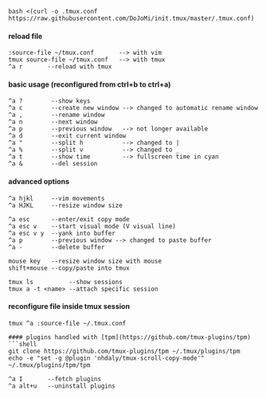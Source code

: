 ```shell
bash <(curl -o .tmux.conf https://raw.githubusercontent.com/DoJoMi/init.tmux/master/.tmux.conf)
```
#### reload file
```shell
:source-file ~/tmux.conf       --> with vim
tmux source-file ~/tmux.conf   --> with tmux
^a r       --reload with tmux
```
#### basic usage (reconfigured from ctrl+b to ctrl+a)
```shell
^a ?        --show keys
^a c        --create new window --> changed to automatic rename window
^a ,        --rename window
^a n        --next window
^a p        --previous window   --> not longer available
^a d        --exit current window
^a "        --split h           --> changed to |
^a %        --split v           --> changed to _
^a t        --show time         --> fullscreen time in cyan
^a &        --del session
 ```       
#### advanced options
```shell
^a hjkl     --vim movements
^a HJKL     --resize window size

^a esc      --enter/exit copy mode
^a esc v    --start visual mode (V visual line)
^a esc v y  --yank into buffer
^a p        --previous window --> changed to paste buffer
^a -        --delete buffer 
    
mouse key   --resize window size with mouse
shift+mouse --copy/paste into tmux 

tmux ls          --show sessions
tmux a -t <name> --attach specific session
```
#### reconfigure file inside tmux session
```shell
tmux ^a :source-file ~/.tmux.conf

#### plugins handled with [tpm](https://github.com/tmux-plugins/tpm)
```shell
git clone https://github.com/tmux-plugins/tpm ~/.tmux/plugins/tpm
echo -e "set -g @plugin 'nhdaly/tmux-scroll-copy-mode'"
~/.tmux/plugins/tpm/tpm

^a I       --fetch plugins
^a alt+u   --uninstall plugins
```
